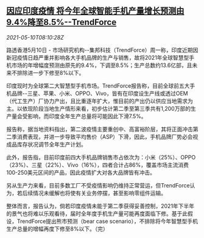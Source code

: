 <!--1620635462000-->
[因应印度疫情 将今年全球智能手机产量增长预测由9.4%降至8.5%--TrendForce](https://cn.reuters.com/article/global-smartphone-production-0510-idCNKBS2CR0NP)
------

<div><i>2021-05-10T08:10:28Z</i></div><p>路透香港5月10日 - 市场研究机构--集邦科技（TrendForce）周一称，印度近期因新冠疫情日趋严重并影响各大手机品牌的生产与销售，故将2021年全球智慧型手机市场的年增幅度预测由原先的9.4%，下调至8.5%；生产总数约13.6亿部，且未来不排除进一步下修至8%以下。</p><p>印度现时为全球第二大智慧型手机市场。TrendForce报告称，目前全球前五大手机品牌--三星、苹果、小米、OPPO、Vivo，皆有在印度设生产线或透过OEM（代工生产）厂协力产出，且比重逐年扩大，惟目前的产出仍以供应当地需求为主。以依现阶段当地生产情形来看，初步估计第二季至第三季共有1,200万部的生产量会受影响，而印度全年生产总量将可能因此下滑7.5%。</p><p>报告称，据当地资料指出，第二波疫情主要重创中、高富裕阶层，其将正面冲击第二季消费表现，并进一步导致平均售价（ASP）下滑，因此，手机品牌厂势必会视成品库存状况调节全年生产计划。</p><p>此外，报告指，目前印度前四大手机品牌销售市占依次为：小米（25%）、OPPO（23%）、三星（22%）、Vivo（16%），四者合计占86%，覆盖市场主流消费100-250美元区间的产品，因此疫情扩大对各大品牌皆有冲击。</p><p>另从生产力来看，目前多数工厂不受疫情影响仍维持正常营运，但TrendForce认为，若后续情况未缓解也将使有关业务停摆，甚至影响零组件运输。</p><p>整体而言，报告认为，倘若印度疫情未能于第二季获得妥善控制，2021年下半年的景气也将难以乐观看待，届时全年度手机生产量可能再度面临下修。基于此假设，TrendForce提出熊市预测（bear case scenario），不排除将今年智慧型手机生产总量的增幅再度下修至8%以下。（完）</p>

